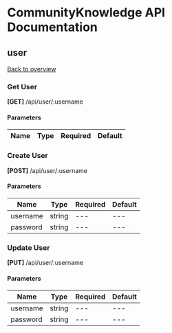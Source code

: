 # CommunityKnowledge API Documentation
## user
[Back to overview](README.md)

### Get User
**[GET]** /api/user/:username

#### Parameters
| Name | Type | Required | Default |
| --- | --- | --- | --- |

### Create User
**[POST]** /api/user/:username

#### Parameters
| Name | Type | Required | Default |
| --- | --- | --- | --- |
| username | string | --- | --- |
| password | string | --- | --- |

### Update User
**[PUT]** /api/user/:username

#### Parameters
| Name | Type | Required | Default |
| --- | --- | --- | --- |
| username | string | --- | --- |
| password | string | --- | --- |
